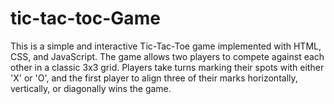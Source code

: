 # tic-tac-toc-Game
This is a simple and interactive Tic-Tac-Toe game implemented with HTML, CSS, and JavaScript. The game allows two players to compete against each other in a classic 3x3 grid. Players take turns marking their spots with either 'X' or 'O', and the first player to align three of their marks horizontally, vertically, or diagonally wins the game.
